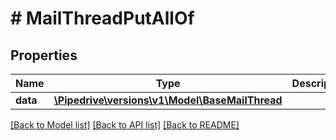 # # MailThreadPutAllOf

## Properties

Name | Type | Description | Notes
------------ | ------------- | ------------- | -------------
**data** | [**\Pipedrive\versions\v1\Model\BaseMailThread**](BaseMailThread.md) |  | [optional]

[[Back to Model list]](../../README.md#models) [[Back to API list]](../../README.md#endpoints) [[Back to README]](../../README.md)
